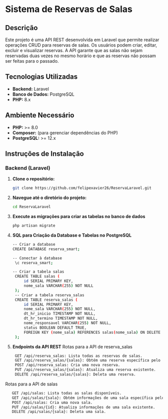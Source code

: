 # Sistema de Reservas de Salas

## Descrição

Este projeto é uma API REST desenvolvida em Laravel que permite realizar operações CRUD para reservas de salas. Os usuários podem criar, editar, excluir e visualizar reservas. A API garante que as salas não sejam reservadas duas vezes no mesmo horário e que as reservas não possam ser feitas para o passado.

## Tecnologias Utilizadas

- **Backend:** Laravel
- **Banco de Dados:** PostgreSQL
- **PHP:** 8.x

## Ambiente Necessário

- **PHP:** >= 8.0
- **Composer:** (para gerenciar dependências do PHP)
- **PostgreSQL:** >= 12.x

## Instruções de Instalação

### Backend (Laravel)

1. **Clone o repositório:**
   ```bash
   git clone https://github.com/felipexavier26/ReservaLaravel.git

2. **Navegue até o diretório do projeto:**
   ```bash
   cd ReservaLaravel

3. **Execute as migrações para criar as tabelas no banco de dados**
   ```bash
   php artisan migrate


4. **SQL para Criação da Database e Tabelas no PostgreSQL**
   ```bash
   -- Criar a database
   CREATE DATABASE reserva_smart;

   -- Conectar à database
    \c reserva_smart;

   -- Criar a tabela salas
    CREATE TABLE salas (
        id SERIAL PRIMARY KEY,
        nome_sala VARCHAR(255) NOT NULL
    );
    -- Criar a tabela reserva_salas
    CREATE TABLE reserva_salas (
        id SERIAL PRIMARY KEY,
        nome_sala VARCHAR(255) NOT NULL,
        dt_hr_inicio TIMESTAMP NOT NULL,
        dt_hr_termino TIMESTAMP NOT NULL,
        nome_responsavel VARCHAR(255) NOT NULL,
        status BOOLEAN DEFAULT TRUE,
        FOREIGN KEY (nome_sala) REFERENCES salas(nome_sala) ON DELETE CASCADE
    );


5. **Endpoints da API REST**
   Rotas para a API de reserva_salas
   ```bash
    GET /api/reserva_salas: Lista todas as reservas de salas.
    GET /api/reserva_salas/{salas}: Obtém uma reserva específica pelo ID.
    POST /api/reserva_salas: Cria uma nova reserva.
    PUT /api/reserva_salas/{salas}: Atualiza uma reserva existente.
    DELETE /api/reserva_salas/{salas}: Deleta uma reserva.

 Rotas para a API de salas
 ```bash
    GET /api/salas: Lista todas as salas disponíveis.
    GET /api/salas/{sala}: Obtém informações de uma sala específica pelo ID.
    POST /api/salas: Cria uma nova sala.
    PUT /api/salas/{id}: Atualiza informações de uma sala existente.
    DELETE /api/salas/{sala}: Deleta uma sala.
   

